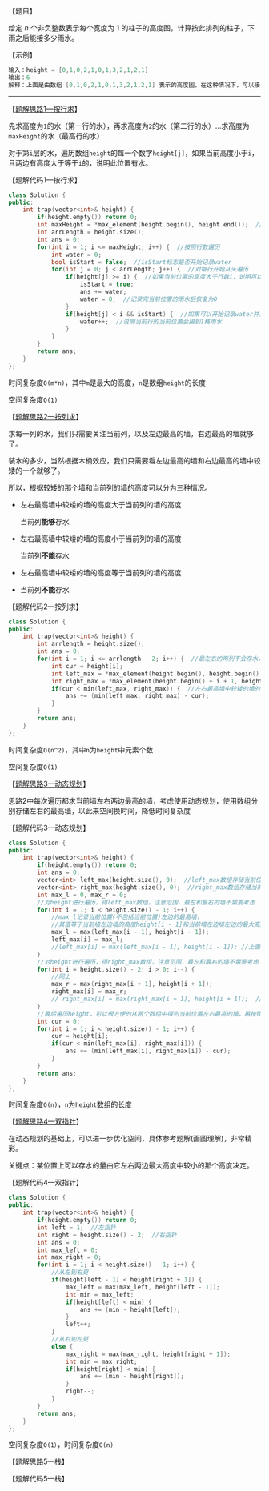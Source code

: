 【题目】

给定 *n* 个非负整数表示每个宽度为 1 的柱子的高度图，计算按此排列的柱子，下雨之后能接多少雨水。

【示例】



```c++
输入：height = [0,1,0,2,1,0,1,3,2,1,2,1]
输出：6
解释：上面是由数组 [0,1,0,2,1,0,1,3,2,1,2,1] 表示的高度图，在这种情况下，可以接 6 个单位的雨水（蓝色部分表示雨水）。
```

---

【[题解思路1—按行求](https://leetcode-cn.com/problems/trapping-rain-water/solution/xiang-xi-tong-su-de-si-lu-fen-xi-duo-jie-fa-by-w-8/)】

先求高度为`1`的水（第一行的水），再求高度为`2`的水（第二行的水）...求高度为`maxHeight`的水（最高行的水）

对于第`i`层的水，遍历数组`height`的每一个数字`height[j]`，如果当前高度小于`i`，且两边有高度大于等于`i`的，说明此位置有水。

【题解代码1—按行求】

```c++
class Solution {
public:
    int trap(vector<int>& height) {
        if(height.empty()) return 0;
        int maxHeight = *max_element(height.begin(), height.end());  //maxHeigh得到最大的高度，规定了下面需要遍历的几层水
        int arrLength = height.size();
        int ans = 0;
        for(int i = 1; i <= maxHeight; i++) {  //按照行数遍历
            int water = 0;
            bool isStart = false;  //isStart标志是否开始记录water
            for(int j = 0; j < arrLength; j++) {  //对每行开始从头遍历
                if(height[j] >= i) {  //如果当前位置的高度大于行数i，说明可以开始记录water
                    isStart = true;
                    ans += water;
                    water = 0;  //记录完当前位置的雨水后恢复为0
                }
                if(height[j] < i && isStart) {  //如果可以开始记录water并且当前位置j上的高度小于行数i
                    water++;  //说明当前行的当前位置会接到1格雨水
                }
            }
        }
        return ans;
    }
};
```

时间复杂度`O(m*n)`，其中`m`是最大的高度，`n`是数组`height`的长度

空间复杂度`O(1)`

【[题解思路2—按列求](https://leetcode-cn.com/problems/trapping-rain-water/solution/xiang-xi-tong-su-de-si-lu-fen-xi-duo-jie-fa-by-w-8/)】

求每一列的水，我们只需要关注当前列，以及左边最高的墙，右边最高的墙就够了。

装水的多少，当然根据木桶效应，我们只需要看左边最高的墙和右边最高的墙中较矮的一个就够了。

所以，根据较矮的那个墙和当前列的墙的高度可以分为三种情况。

* 左右最高墙中较矮的墙的高度大于当前列的墙的高度

  当前列**能够**存水

* 左右最高墙中较矮的墙的高度小于当前列的墙的高度

  当前列**不能**存水

* 左右最高墙中较矮的墙的高度等于当前列的墙的高度

* 当前列**不能**存水

【题解代码2—按列求】

```c++
class Solution {
public:
    int trap(vector<int>& height) {
        int arrlength = height.size();
        int ans = 0;
        for(int i = 1; i <= arrlength - 2; i++) {  //最左右的两列不会存水，不用考虑，故缩小范围
            int cur = height[i];
            int left_max = *max_element(height.begin(), height.begin() + i);  //当前列左边最高的强
            int right_max = *max_element(height.begin() + i + 1, height.end()); //当前列右边最高的强
            if(cur < min(left_max, right_max)) {  //左右最高墙中较矮的墙的高度大于当前列的墙的高度，才能存水
                ans += (min(left_max, right_max) - cur);
            }
        }
        return ans;
    }
};
```

时间复杂度`O(n^2)`，其中`n`为`height`中元素个数

空间复杂度`O(1)`

【[题解思路3—动态规划](https://leetcode-cn.com/problems/trapping-rain-water/solution/xiang-xi-tong-su-de-si-lu-fen-xi-duo-jie-fa-by-w-8/)】

思路2中每次遍历都求当前墙左右两边最高的墙，考虑使用动态规划，使用数组分别存储左右的最高墙，以此来空间换时间，降低时间复杂度

【题解代码3—动态规划】

```c++
class Solution {
public:
    int trap(vector<int>& height) {
        if(height.empty()) return 0;
        int ans = 0;
        vector<int> left_max(height.size(), 0);  //left_max数组存储当前位置左边的最高墙
        vector<int> right_max(height.size(), 0);  //right_max数组存储当前位置右边的最高墙
        int max_l = 0, max_r = 0;
        //对height进行遍历，得left_max数组，注意范围，最左和最右的墙不需要考虑
        for(int i = 1; i < height.size() - 1; i++) {  
            //max_l记录当前位置(不包括当前位置)左边的最高墙，
            //其值等于当前墙左边墙的高度height[i - 1]和当前墙左边墙左边的最大高度left_max[i - 1]中的大者
            max_l = max(left_max[i - 1], height[i - 1]);  
            left_max[i] = max_l;
            //left_max[i] = max(left_max[i - 1], height[i - 1]); //上面两句可简写为一句  
        }
        //对height进行遍历，得right_max数组，注意范围，最左和最右的墙不需要考虑
        for(int i = height.size() - 2; i > 0; i--) {  
            //同上
            max_r = max(right_max[i + 1], height[i + 1]);
            right_max[i] = max_r;  
            // right_max[i] = max(right_max[i + 1], height[i + 1]);  //上面两句可简写为一句 
        }
        //最后遍历height，可以很方便的从两个数组中得到当前位置左右最高的墙，再按照思路2的方法计算存水的数量即可
        int cur = 0;
        for(int i = 1; i < height.size() - 1; i++) {  
            cur = height[i];
            if(cur < min(left_max[i], right_max[i])) {
                ans += (min(left_max[i], right_max[i]) - cur);
            }
        }
        return ans;
    }
};
```

时间复杂度`O(n)`，`n`为`height`数组的长度

【[题解思路4—双指针](https://leetcode-cn.com/problems/trapping-rain-water/solution/xiang-xi-tong-su-de-si-lu-fen-xi-duo-jie-fa-by-w-8/)】

在动态规划的基础上，可以进一步优化空间，具体参考题解(画图理解)，非常精彩。

关键点：某位置上可以存水的量由它左右两边最大高度中较小的那个高度决定。

【题解代码4—双指针】

```c++
class Solution {
public:
    int trap(vector<int>& height) {
        if(height.empty()) return 0;
        int left = 1;  //左指针
        int right = height.size() - 2;  //右指针
        int ans = 0;
        int max_left = 0;
        int max_right = 0;
        for(int i = 1; i < height.size() - 1; i++) {
            //从左到右更
            if(height[left - 1] < height[right + 1]) {
                max_left = max(max_left, height[left - 1]);
                int min = max_left;
                if(height[left] < min) {
                    ans += (min - height[left]);
                }
                left++;
            }
            //从右到左更
            else {
                max_right = max(max_right, height[right + 1]);
                int min = max_right;
                if(height[right] < min) {
                    ans += (min - height[right]);
                }
                right--;
            }
        }
        return ans;
    }
};
```

空间复杂度`O(1）`，时间复杂度`O(n)`

【题解思路5—栈】



【题解代码5—栈】

```

```

